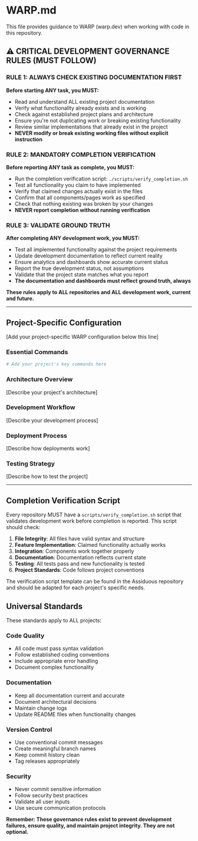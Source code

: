 # WARP.md

This file provides guidance to WARP (warp.dev) when working with code in this repository.

## ⚠️  CRITICAL DEVELOPMENT GOVERNANCE RULES (MUST FOLLOW)

### **RULE 1: ALWAYS CHECK EXISTING DOCUMENTATION FIRST**
**Before starting ANY task, you MUST:**
- Read and understand ALL existing project documentation
- Verify what functionality already exists and is working
- Check against established project plans and architecture
- Ensure you're not duplicating work or breaking existing functionality
- Review similar implementations that already exist in the project
- **NEVER modify or break existing working files without explicit instruction**

### **RULE 2: MANDATORY COMPLETION VERIFICATION**
**Before reporting ANY task as complete, you MUST:**
- Run the completion verification script: `./scripts/verify_completion.sh`
- Test all functionality you claim to have implemented
- Verify that claimed changes actually exist in the files
- Confirm that all components/pages work as specified
- Check that nothing existing was broken by your changes
- **NEVER report completion without running verification**

### **RULE 3: VALIDATE GROUND TRUTH**
**After completing ANY development work, you MUST:**
- Test all implemented functionality against the project requirements
- Update development documentation to reflect current reality
- Ensure analytics and dashboards show accurate current status
- Report the true development status, not assumptions
- Validate that the project state matches what you report
- **The documentation and dashboards must reflect ground truth, always**

**These rules apply to ALL repositories and ALL development work, current and future.**

---

## Project-Specific Configuration

[Add your project-specific WARP configuration below this line]

### Essential Commands
```bash
# Add your project's key commands here
```

### Architecture Overview
[Describe your project's architecture]

### Development Workflow
[Describe your development process]

### Deployment Process
[Describe how deployments work]

### Testing Strategy
[Describe how to test the project]

---

## Completion Verification Script

Every repository MUST have a `scripts/verify_completion.sh` script that validates development work before completion is reported. This script should check:

1. **File Integrity**: All files have valid syntax and structure
2. **Feature Implementation**: Claimed functionality actually works
3. **Integration**: Components work together properly
4. **Documentation**: Documentation reflects current state
5. **Testing**: All tests pass and new functionality is tested
6. **Project Standards**: Code follows project conventions

The verification script template can be found in the Assiduous repository and should be adapted for each project's specific needs.

## Universal Standards

These standards apply to ALL projects:

### Code Quality
- All code must pass syntax validation
- Follow established coding conventions
- Include appropriate error handling
- Document complex functionality

### Documentation
- Keep all documentation current and accurate
- Document architectural decisions
- Maintain change logs
- Update README files when functionality changes

### Version Control
- Use conventional commit messages
- Create meaningful branch names
- Keep commit history clean
- Tag releases appropriately

### Security
- Never commit sensitive information
- Follow security best practices
- Validate all user inputs
- Use secure communication protocols

**Remember: These governance rules exist to prevent development failures, ensure quality, and maintain project integrity. They are not optional.**
